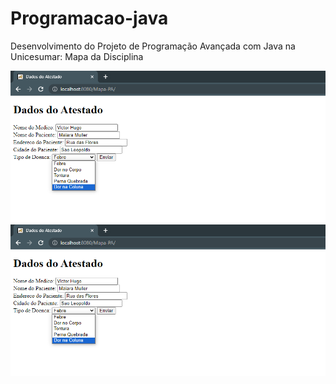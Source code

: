 # Programacao-java

Desenvolvimento do Projeto de Programação Avançada com Java na Unicesumar: Mapa da Disciplina

<img src="/img/tela-1.png">
<img src="/img/tela-1.png">
